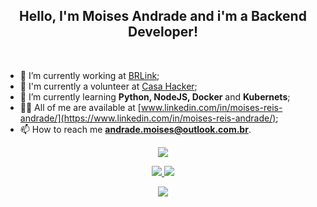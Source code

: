 <h2 align="center">Hello, I'm Moises Andrade and i'm a Backend Developer!</h1><br>

- 🔭 I’m currently working at [BRLink](https://brlink.gupy.io/);
- 🛟 I'm currently a volunteer at [Casa Hacker](https://casahacker.org/);
- 🌱 I’m currently learning **Python, NodeJS, Docker** and **Kubernets**;
- 👨‍💻 All of me are available at [www.linkedin.com/in/moises-reis-andrade/](https://www.linkedin.com/in/moises-reis-andrade/);
- 📫 How to reach me **andrade.moises@outlook.com.br**.

<p  align="center">
<img src="https://user-images.githubusercontent.com/73097560/115834477-dbab4500-a447-11eb-908a-139a6edaec5c.gif">             
<br>

<p align="center">
<a href="https://github.com/bkmoises">
      <img src="https://github-readme-stats-git-masterrstaa-rickstaa.vercel.app/api?username=bkmoises&show_icons=true&theme=radical&bg_color=0D1117&hide_border=true" />
<img src="https://github-readme-streak-stats.herokuapp.com?user=bkmoises&theme=radical&hide_border=true&background=0D1117" />

<p  align="center">
<img src="https://user-images.githubusercontent.com/73097560/115834477-dbab4500-a447-11eb-908a-139a6edaec5c.gif">             
<br>
